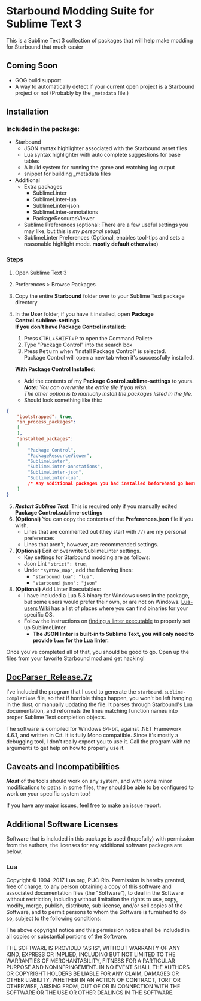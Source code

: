 # Starbound Modding Suite for Sublime Text 3
This is a Sublime Text 3 collection of packages that will help make modding for
Starbound that much easier

## Coming Soon
- GOG build support
- A way to automatically detect if your current open project is a Starbound project or not (Probably by the `_metadata` file.)


## Installation
### Included in the package:
- Starbound
    - JSON syntax highlighter associated with the Starbound asset files
    - Lua syntax highlighter with auto complete suggestions for base tables
    - A build system for running the game and watching log output
    - snippet for building \_metadata files
- Additional
    - Extra packages
        - SublimeLinter
        - SublimeLinter-lua
        - SublimeLinter-json
        - SublimeLinter-annotations
        - PackageResourceViewer
    - Sublime Preferences (optional: There are a few useful settings you may like, but this is *my personal* setup)
    - SublimeLinter Preferences (Optional, enables tool-tips and sets a reasonable highlight mode. **mostly default otherwise**)

### Steps
1. Open Sublime Text 3
2. Preferences > Browse Packages
3. Copy the entire **Starbound** folder over to your Sublime Text package directory
4. In the **User** folder, if you have it installed, open **Package Control.sublime-settings**  
    **If you don't have Package Control installed:**
    1. Press <kbd>CTRL</kbd>+<kbd>SHIFT</kbd>+<kbd>P</kbd> to open the Command Pallete
    2. Type "Package Control" into the search box
    3. Press <kbd>Return</kbd> when "Install Package Control" is selected.  
        Package Control will open a new tab when it's successfully installed.

    **With Package Control Installed:**

    - Add the contents of my **Package Control.sublime-settings** to yours.  
        ***Note:** You can overwrite the entire file if you wish.*  
        *The other option is to manually install the packages listed in the file.*  
    - Should look something like this:
```json
{
    "bootstrapped": true,
    "in_process_packages":
    [
    ],
    "installed_packages":
    [
        "Package Control",
        "PackageResourceViewer",
        "SublimeLinter",
        "SublimeLinter-annotations",
        "SublimeLinter-json",
        "SublimeLinter-lua",
        /* Any additional packages you had installed beforehand go here */
    ]
}
```
5. ***Restart Sublime Text***. This is required only if you manually edited **Package Control.sublime-settings**
6. **(Optional)** You can copy the contents of the **Preferences.json** file if you wish.
    - Lines that are commented out (they start with `//`) are my personal preferences
    - Lines that aren't, however, are recommended settings.
7. **(Optional)** Edit or overwrite SublimeLinter settings.
    - Key settings for Starbound modding are as follows:
    - Json Lint `"strict": true,`
    - Under `"syntax_map"`, add the following lines:
        - `"starbound lua": "lua",`
        - `"starbound json": "json"`
8. **(Optional)** Add Linter Executables:
    - I have included a Lua 5.3 binary for Windows users in the package, but some users would prefer their own, or are not on Windows. [Lua-users Wiki](http://lua-users.org/wiki/LuaBinaries) has a list of places where you can find binaries for your specific OS.
    - Follow the instructions on [finding a linter executable](http://sublimelinter.readthedocs.io/en/latest/troubleshooting.html#finding-a-linter-executable) to properly set up SublimeLinter.
        - **The JSON linter is built-in to Sublime Text, you will only need to provide `luac` for the Lua linter.**

Once you've completed all of that, you should be good to go. Open up the files from your favorite Starbound mod and get hacking!

## [DocParser_Release.7z](https://github.com/AndrielChaoti/docparser)
I've included the program that I used to generate the `starbound.sublime-completions` file, so that if horrible things happen, you won't be left hanging in the dust, or manually updating the file. It parses through Starbound's Lua documentation, and reformats the lines matching function names into proper Sublime Text completion objects.

The software is compiled for Windows 64-bit, against .NET Framework 4.6.1, and written in C#. It is fully Mono compatible. Since it's mostly a debugging tool, I don't really expect you to use it. Call the program with no arguments to get help on how to properly use it.

## Caveats and Incompatibilities
***Most*** of the tools should work on any system, and with some minor modifications to paths in some files, they should be able to be configured to work on your specific system too!

If you have any major issues, feel free to make an issue report.

## Additional Software Licenses
Software that is included in this package is used (hopefully) with permission from the authors, the licenses for any additional software packages are below.
### Lua
Copyright © 1994–2017 Lua.org, PUC-Rio.
Permission is hereby granted, free of charge, to any person obtaining a copy of this software and associated documentation files (the "Software"), to deal in the Software without restriction, including without limitation the rights to use, copy, modify, merge, publish, distribute, sub license, and/or sell copies of the Software, and to permit persons to whom the Software is furnished to do so, subject to the following conditions:

The above copyright notice and this permission notice shall be included in all copies or substantial portions of the Software.

THE SOFTWARE IS PROVIDED "AS IS", WITHOUT WARRANTY OF ANY KIND, EXPRESS OR IMPLIED, INCLUDING BUT NOT LIMITED TO THE WARRANTIES OF MERCHANTABILITY, FITNESS FOR A PARTICULAR PURPOSE AND NONINFRINGEMENT. IN NO EVENT SHALL THE AUTHORS OR COPYRIGHT HOLDERS BE LIABLE FOR ANY CLAIM, DAMAGES OR OTHER LIABILITY, WHETHER IN AN ACTION OF CONTRACT, TORT OR OTHERWISE, ARISING FROM, OUT OF OR IN CONNECTION WITH THE SOFTWARE OR THE USE OR OTHER DEALINGS IN THE SOFTWARE.
